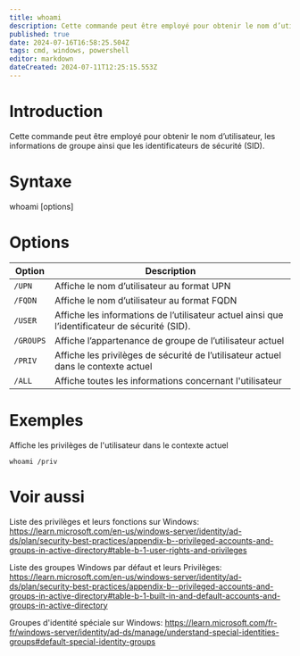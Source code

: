 ```yaml
---
title: whoami
description: Cette commande peut être employé pour obtenir le nom d’utilisateur, les informations de groupe ainsi que les identificateurs de sécurité (SID)
published: true
date: 2024-07-16T16:58:25.504Z
tags: cmd, windows, powershell
editor: markdown
dateCreated: 2024-07-11T12:25:15.553Z
---
```


# Introduction

Cette commande peut être employé pour obtenir le nom d’utilisateur, les informations de groupe ainsi que les identificateurs de sécurité (SID).

# Syntaxe

whoami [options]

# Options

| Option    | Description                                                                                    |
| --------- | ---------------------------------------------------------------------------------------------- |
| `/UPN`    | Affiche le nom d’utilisateur au format UPN                                                     |
| `/FQDN`   | Affiche le nom d’utilisateur au format FQDN                                                    |
| `/USER`   | Affiche les informations de l’utilisateur actuel ainsi que l’identificateur de sécurité (SID). |
| `/GROUPS` | Affiche l’appartenance de groupe de l’utilisateur actuel                                       |
| `/PRIV`   | Affiche les privilèges de sécurité de l’utilisateur actuel dans le contexte actuel             |
| `/ALL`    | Affiche toutes les informations concernant l'utilisateur                                       |

# Exemples

Affiche les privilèges de l'utilisateur dans le contexte actuel

`whoami /priv`

# Voir aussi

Liste des privilèges et leurs fonctions sur Windows:
https://learn.microsoft.com/en-us/windows-server/identity/ad-ds/plan/security-best-practices/appendix-b--privileged-accounts-and-groups-in-active-directory#table-b-1-user-rights-and-privileges

Liste des groupes Windows par défaut et leurs Privilèges:
https://learn.microsoft.com/en-us/windows-server/identity/ad-ds/plan/security-best-practices/appendix-b--privileged-accounts-and-groups-in-active-directory#table-b-1-built-in-and-default-accounts-and-groups-in-active-directory

Groupes d'identité spéciale sur Windows:
https://learn.microsoft.com/fr-fr/windows-server/identity/ad-ds/manage/understand-special-identities-groups#default-special-identity-groups
